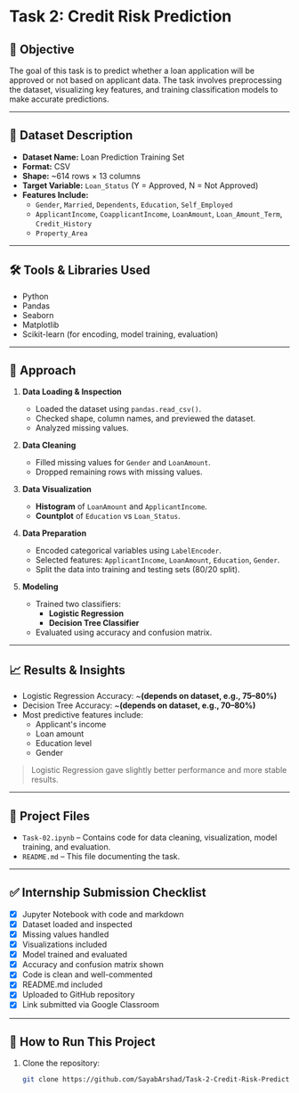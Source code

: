 # Task 2: Credit Risk Prediction

## 🎯 Objective

The goal of this task is to predict whether a loan application will be approved or not based on applicant data. The task involves preprocessing the dataset, visualizing key features, and training classification models to make accurate predictions.

---

## 📁 Dataset Description

- **Dataset Name:** Loan Prediction Training Set
- **Format:** CSV
- **Shape:** ~614 rows × 13 columns
- **Target Variable:** `Loan_Status` (Y = Approved, N = Not Approved)
- **Features Include:**
  - `Gender`, `Married`, `Dependents`, `Education`, `Self_Employed`
  - `ApplicantIncome`, `CoapplicantIncome`, `LoanAmount`, `Loan_Amount_Term`, `Credit_History`
  - `Property_Area`

---

## 🛠️ Tools & Libraries Used

- Python
- Pandas
- Seaborn
- Matplotlib
- Scikit-learn (for encoding, model training, evaluation)

---

## 🧪 Approach

1. **Data Loading & Inspection**
   - Loaded the dataset using `pandas.read_csv()`.
   - Checked shape, column names, and previewed the dataset.
   - Analyzed missing values.

2. **Data Cleaning**
   - Filled missing values for `Gender` and `LoanAmount`.
   - Dropped remaining rows with missing values.

3. **Data Visualization**
   - **Histogram** of `LoanAmount` and `ApplicantIncome`.
   - **Countplot** of `Education` vs `Loan_Status`.

4. **Data Preparation**
   - Encoded categorical variables using `LabelEncoder`.
   - Selected features: `ApplicantIncome`, `LoanAmount`, `Education`, `Gender`.
   - Split the data into training and testing sets (80/20 split).

5. **Modeling**
   - Trained two classifiers:
     - **Logistic Regression**
     - **Decision Tree Classifier**
   - Evaluated using accuracy and confusion matrix.

---

## 📈 Results & Insights

- Logistic Regression Accuracy: ~**(depends on dataset, e.g., 75–80%)**
- Decision Tree Accuracy: ~**(depends on dataset, e.g., 70–80%)**
- Most predictive features include:
  - Applicant's income
  - Loan amount
  - Education level
  - Gender

> Logistic Regression gave slightly better performance and more stable results.

---

## 📂 Project Files

- `Task-02.ipynb` – Contains code for data cleaning, visualization, model training, and evaluation.
- `README.md` – This file documenting the task.

---

## ✅ Internship Submission Checklist

- [x] Jupyter Notebook with code and markdown
- [x] Dataset loaded and inspected
- [x] Missing values handled
- [x] Visualizations included
- [x] Model trained and evaluated
- [x] Accuracy and confusion matrix shown
- [x] Code is clean and well-commented
- [x] README.md included
- [x] Uploaded to GitHub repository
- [x] Link submitted via Google Classroom

---

## 🚀 How to Run This Project

1. Clone the repository:
   ```bash
   git clone https://github.com/SayabArshad/Task-2-Credit-Risk-Prediction.git
